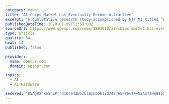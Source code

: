 ```yaml
---
category: news
title: "AI chips Market has Eventually Become Attractive"
excerpt: "A qualitative research study accomplished by HTF MI titled “AI chips - Thematic Market covers detailed Product / Industry Scope, current and future market size scenario and elaborates outlook and status to 2025” provides primary data, studies and vendor briefings. The market Study is segmented by key regions along with country level break ..."
publishedDateTime: 2020-01-09T12:53:00Z
sourceUrl: https://www.openpr.com/news/1893019/ai-chips-market-has-eventually-become-attractive
type: article
quality: 34
heat: 34
published: false

provider:
  name: openpr.com
  domain: openpr.com

topics:
  - AI
  - AI Hardware

secured: "O5AgR2hxo5hLPrrd1Kce42WbZL7Bzbboh3id7474AEPY6vf++NSAm7awW81pSnBTQ+l52uO2bPoIkUF9U3F80OXdb27HBlXY3P0uU/PjbfHXUfBE+svol3kxTGM3/PKQeEPa/QuLBnP7V+qqau26d/EhIKV0GUftdypy1gt9McqXLYeYwZtUQSDF0MPsDBdXL2WFTHVcFhmT6izmEGH6Mjs/wKf5Ptk/XH0gFxYdG1ia182as0za7Rc9Vuy2iAcSKIcuko9UPD0xWOVmGDBcxU2JGaat51GifcY8JB2gIpQ=;yJFMsP5baX1vyQEDWCQKyA=="
---
```


